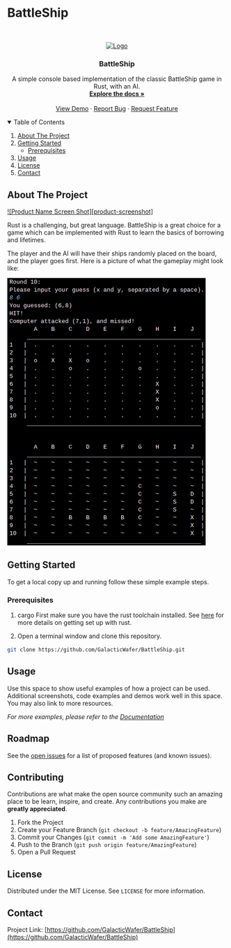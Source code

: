 <!--# BattleShip
A simple console based implementation of the classic BattleShip game in Rust,
with an AI. The AI uses a stack to hold adjacent coordinates to any point
that was successfully attacked. AI guesses are pulled from the stack as long
as it is not empty. Otherwise, a point is randomly chosen. The board will be
re-printed every round to update the graphic. Here is an example:

Round 8:
Please input your guess (x and y, separated by a space).
2 5
You guessed: (5,2)
a ship has been sunk!
HIT!
Computer attacked (3,4), and missed!
       A    B    C    D    E    F    G    H    I    J 
     __________________________________________________
1   |  .    .    .    .    .    .    .    .    .    .  |
2   |  .    .    .    .    .    .    .    o    .    .  |
3   |  .    .    .    .    .    .    .    .    .    .  |
4   |  .    .    o    .    o    .    .    .    .    .  |
5   |  .    X    X    X    X    .    .    .    .    .  |
6   |  .    .    .    .    .    .    .    .    .    .  |
7   |  .    .    .    .    .    .    .    .    .    .  |
8   |  .    o    .    .    .    .    .    .    .    .  |
9   |  .    .    .    .    .    .    .    .    .    .  |
10  |  .    .    .    .    .    .    .    .    .    .  |
     __________________________________________________


       A    B    C    D    E    F    G    H    I    J 
     __________________________________________________
1   |  ~    ~    ~    ~    ~    ~    ~    ~    ~    ~  |
2   |  ~    ~    ~    ~    ~    ~    ~    ~    ~    ~  |
3   |  ~    ~    ~    ~    ~    ~    ~    ~    ~    ~  |
4   |  ~    S    ✔    ✔    ~    ~    ~    ~    ~   ~  |
5   |  ~    ~    ~    D    D    ~    ~    ~    ~    ~  |
6   |  ~    ~    ~    C    C    C    C    C    ~    B  |
7   |  ~    ~    ~    ~    ~    ~    ~    ~    ~    B  |
8   |  ~    ~    ~    ~    ~    ~    ~    ~    ~    B  |
9   |  ~    ~    ~    U    U    U    ~    ~    ~    B  |
10  |  ~    ~    ~    ~    ~    ~    ~    ~    ~    ~  |
     __________________________________________________

-->
# BattleShip

<!--
*** Thanks for checking out the BattleShip. If you have a suggestion
*** that would make this better, please fork the repo and create a pull request
*** or simply open an issue with the tag "enhancement".
*** Thanks again!
-->



<!-- PROJECT SHIELDS 
[![Contributors][contributors-shield]][contributors-url]
[![Forks][forks-shield]][forks-url]
[![Stargazers][stars-shield]][stars-url]
[![Issues][issues-shield]][issues-url]
[![MIT License][license-shield]][license-url]
[![LinkedIn][linkedin-shield]][linkedin-url]
-->


<!-- PROJECT LOGO -->
<br />
<p align="center">
  <a href="https://github.com/GalacticWafer/BattleShip">
    <img src="https://galacticwafer.github.io/images/radar.svg" alt="Logo" width="160" height="160">
  </a>

  <h3 align="center">BattleShip</h3>

  <p align="center">
    A simple console based implementation of the classic BattleShip game in Rust,
with an AI.
    <br />
    <a href="https://github.com/GalacticWafer/BattleShip"><strong>Explore the docs »</strong></a>
    <br />
    <br />
    <a href="https://github.com/GalacticWafer/BattleShip">View Demo</a>
    ·
    <a href="https://github.com/GalacticWafer/BattleShip/issues">Report Bug</a>
    ·
    <a href="https://github.com/GalacticWafer/BattleShip/issues">Request Feature</a>
  </p>



<!-- TABLE OF CONTENTS -->
<details open="open">
  <summary>Table of Contents</summary>
  <ol>
    <li>
      <a href="#about-the-project">About The Project</a>
    </li>
    <li>
      <a href="#getting-started">Getting Started</a>
      <ul>
        <li><a href="#prerequisites">Prerequisites</a></li>
      </ul>
    </li>
    <li><a href="#usage">Usage</a></li>
    <li><a href="#license">License</a></li>
    <li><a href="#contact">Contact</a></li>
  </ol>
</details>



<!-- ABOUT THE PROJECT -->
## About The Project

[![Product Name Screen Shot][product-screenshot]](https://example.com)

Rust is a challenging, but great language. BattleShip is a great choice for a game which can be implemented with Rust to learn the basics of borrowing and lifetimes.

The player and the AI will have their ships randomly placed on the board, and the player goes first. Here is a picture of what the gameplay might look like:

![Gameplay](https://raw.githubusercontent.com/GalacticWafer/BattleShip/master/images/gameplay.png)

<!-- GETTING STARTED -->
## Getting Started

<!-- This is an example of how you may give instructions on setting up your project locally. -->
To get a local copy up and running follow these simple example steps.

### Prerequisites

1. cargo
First make sure you have the rust toolchain installed. See [here](https://example.com) for more details on getting set up with rust.

2. Open a terminal window and clone this repository.
```sh
git clone https://github.com/GalacticWafer/BattleShip.git
```

<!-- USAGE EXAMPLES -->
## Usage

Use this space to show useful examples of how a project can be used. Additional screenshots, code examples and demos work well in this space. You may also link to more resources.

_For more examples, please refer to the [Documentation](https://example.com)_



<!-- ROADMAP -->
## Roadmap

See the [open issues](https://github.com/GalacticWafer/BattleShip/issues) for a list of proposed features (and known issues).



<!-- CONTRIBUTING -->
## Contributing

Contributions are what make the open source community such an amazing place to be learn, inspire, and create. Any contributions you make are **greatly appreciated**.

1. Fork the Project
2. Create your Feature Branch (`git checkout -b feature/AmazingFeature`)
3. Commit your Changes (`git commit -m 'Add some AmazingFeature'`)
4. Push to the Branch (`git push origin feature/AmazingFeature`)
5. Open a Pull Request



<!-- LICENSE -->
## License

Distributed under the MIT License. See `LICENSE` for more information.



<!-- CONTACT -->
## Contact

Project Link: [https://github.com/GalacticWafer/BattleShip](https://github.com/GalacticWafer/BattleShip)




<!-- MARKDOWN LINKS & IMAGES -->
<!-- https://www.markdownguide.org/basic-syntax/#reference-style-links 
[contributors-shield]: https://img.shields.io/github/contributors/othneildrew/Best-README-Template.svg?style=for-the-badge
[contributors-url]: https://github.com/GalacticWafer/BattleShip/graphs/contributors
[forks-shield]: https://img.shields.io/github/forks/othneildrew/Best-README-Template.svg?style=for-the-badge
[forks-url]: https://github.com/GalacticWafer/BattleShip/network/members
[stars-shield]: https://img.shields.io/github/stars/othneildrew/Best-README-Template.svg?style=for-the-badge
[stars-url]: https://github.com/GalacticWafer/BattleShip/stargazers
[issues-shield]: https://img.shields.io/github/issues/othneildrew/Best-README-Template.svg?style=for-the-badge
[issues-url]: https://github.com/GalacticWafer/BattleShip/issues
[license-shield]: https://img.shields.io/github/license/othneildrew/Best-README-Template.svg?style=for-the-badge
[license-url]: https://github.com/GalacticWafer/BattleShip/blob/master/LICENSE.txt
[linkedin-shield]: https://img.shields.io/badge/-LinkedIn-black.svg?style=for-the-badge&logo=linkedin&colorB=555
[linkedin-url]: https://linkedin.com/in/othneildrew
[product-screenshot]: images/screenshot.png
-->
